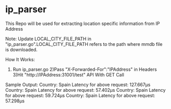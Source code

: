 # ip_parser
This Repo will be used for extracting location specific information from IP Address

Note:
Update LOCAL_CITY_FILE_PATH in "ip_parser.go".LOCAL_CITY_FILE_PATH refers to the path where mmdb file is downloaded.

How It Works:
1) Run ip_parser.go
2)Pass "X-Forwarded-For":"IPAddress" in Headers
3)Hit "http://IPAddress:31001/test" API With GET Call

Sample Output:
Country: Spain
Latency for above request: 127.667µs
Country: Spain
Latency for above request: 57.402µs
Country: Spain
Latency for above request: 59.724µs
Country: Spain
Latency for above request: 57.298µs
